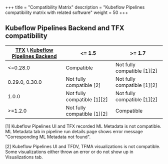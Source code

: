 +++
title = "Compatibility Matrix"
description = "Kubeflow Pipelines compatibility matrix with related software"
weight = 50
+++

## Kubeflow Pipelines Backend and TFX compatibility

| [TFX](https://github.com/tensorflow/tfx/releases) \ [Kubeflow Pipelines Backend](https://github.com/kubeflow/pipelines/releases) | <= 1.5 | >= 1.7 |
|  ------  | ----  | ---- |
| <=0.28.0 | Compatible | Not fully compatible [1][2] |
| 0.29.0, 0.30.0 | Not fully compatible [2] | Not fully compatible [1][2] |
| 1.0.0  | Not fully compatible [1][2] | Not fully compatible [1][2] |
| >=1.2.0  | Not fully compatible [1][2] | Compatible |

[1] Kubeflow Pipelines UI and TFX recorded ML Metadata is not compatible. ML Metadata tab in pipeline run details page shows error message "Corresponding ML Metadata not found".

[2] Kubeflow Pipelines UI and TFDV, TFMA visualizations is not compatible. Some visualizations either throw an error or do not show up in Visualizations tab.

<!--
Issues that caused the incompatibilities:
* TFX 1.0.0+
	* https://github.com/kubeflow/pipelines/issues/6138#issuecomment-898190223
	* https://github.com/kubeflow/pipelines/issues/6138#issuecomment-899917056
* TFX 0.29.0 https://github.com/tensorflow/tfx/issues/3933
-->
